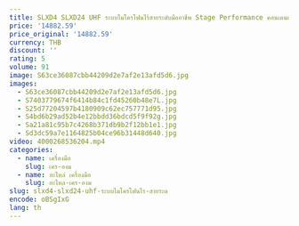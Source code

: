 ```yaml
---
title: SLXD4 SLXD24 UHF ระบบไมโครโฟนไร้สายระดับมืออาชีพ Stage Performance คอนเดนเซอร์ไมโครโฟน
price: '14882.59'
price_original: '14882.59'
currency: THB
discount: ''
rating: 5
volume: 91
image: S63ce36087cbb44209d2e7af2e13afd5d6.jpg
images:
  - S63ce36087cbb44209d2e7af2e13afd5d6.jpg
  - S7403779674f6414b84c1fd45260b48e7L.jpg
  - S25d77204597b4180909c62ec757771d95.jpg
  - S4bd6b29ad52b4e12bbdd36bdcd5f9f92g.jpg
  - Sa21a81c95b7c4268b371db9b2f12bb1e1.jpg
  - Sd3dc59a7e1164825b04ce96b31448d640.jpg
video: 4000268536204.mp4
categories:
  - name: เครื่องมือ
    slug: เคร-องม
  - name: อะไหล่ เครื่องมือ
    slug: อะไหล-เคร-องม
slug: slxd4-slxd24-uhf-ระบบไมโครโฟนไร-สายระด
encode: oBSgIxG
lang: th
---
```

  